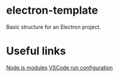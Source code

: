 # electron-template
Basic structure for an Electron project.

# Useful links
[Node.js modules](blob/master/node_modules)
[VSCode run configuration](blob/master/.vscode/launch.json)
